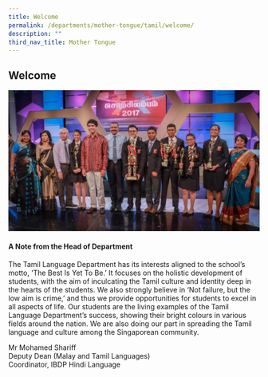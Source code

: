 ```yaml
---
title: Welcome
permalink: /departments/mother-tongue/tamil/welcome/
description: ""
third_nav_title: Mother Tongue
---
```


Welcome
-------

<a href="/images/Our%20Departments/MAIN.jpeg"> <img src="/images/Our%20Departments/MAIN.jpeg"></a>

#### **A Note from the Head of Department**

The Tamil Language Department has its interests aligned to the school’s motto, ‘The Best Is Yet To Be.’ It focuses on the holistic development of students, with the aim of inculcating the Tamil culture and identity deep in the hearts of the students. We also strongly believe in ‘Not failure, but the low aim is crime,’ and thus we provide opportunities for students to excel in all aspects of life. Our students are the living examples of the Tamil Language Department’s success, showing their bright colours in various fields around the nation. We are also doing our part in spreading the Tamil language and culture among the Singaporean community.

Mr Mohamed Shariff  
Deputy Dean (Malay and Tamil Languages)  
Coordinator, IBDP Hindi Language